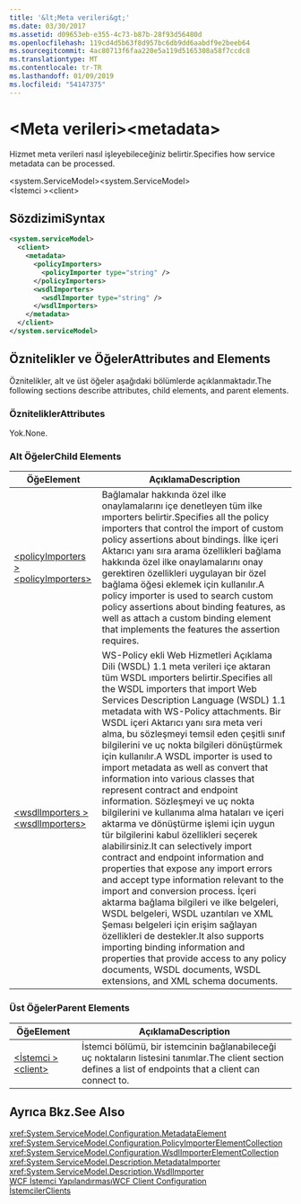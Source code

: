 ```yaml
---
title: '&lt;Meta verileri&gt;'
ms.date: 03/30/2017
ms.assetid: d09653eb-e355-4c73-b87b-28f93d56480d
ms.openlocfilehash: 119cd4d5b63f8d957bc6db9dd6aabdf9e2beeb64
ms.sourcegitcommit: 4ac80713f6faa220e5a119d5165308a58f7ccdc8
ms.translationtype: MT
ms.contentlocale: tr-TR
ms.lasthandoff: 01/09/2019
ms.locfileid: "54147375"
---
```

# <a name="ltmetadatagt"></a><span data-ttu-id="9fa9d-102">&lt;Meta verileri&gt;</span><span class="sxs-lookup"><span data-stu-id="9fa9d-102">&lt;metadata&gt;</span></span>
<span data-ttu-id="9fa9d-103">Hizmet meta verileri nasıl işleyebileceğiniz belirtir.</span><span class="sxs-lookup"><span data-stu-id="9fa9d-103">Specifies how service metadata can be processed.</span></span>  
  
 <span data-ttu-id="9fa9d-104">\<system.ServiceModel></span><span class="sxs-lookup"><span data-stu-id="9fa9d-104">\<system.ServiceModel></span></span>  
<span data-ttu-id="9fa9d-105">\<İstemci ></span><span class="sxs-lookup"><span data-stu-id="9fa9d-105">\<client></span></span>  
  
## <a name="syntax"></a><span data-ttu-id="9fa9d-106">Sözdizimi</span><span class="sxs-lookup"><span data-stu-id="9fa9d-106">Syntax</span></span>  
  
```xml  
<system.serviceModel>
  <client>
    <metadata>
      <policyImporters>
        <policyImporter type="string" />
      </policyImporters>
      <wsdlImporters>
        <wsdlImporter type="string" />
      </wsdlImporters>
    </metadata>
  </client>
</system.serviceModel>
```  
  
## <a name="attributes-and-elements"></a><span data-ttu-id="9fa9d-107">Öznitelikler ve Öğeler</span><span class="sxs-lookup"><span data-stu-id="9fa9d-107">Attributes and Elements</span></span>  
 <span data-ttu-id="9fa9d-108">Öznitelikler, alt ve üst öğeler aşağıdaki bölümlerde açıklanmaktadır.</span><span class="sxs-lookup"><span data-stu-id="9fa9d-108">The following sections describe attributes, child elements, and parent elements.</span></span>  
  
### <a name="attributes"></a><span data-ttu-id="9fa9d-109">Öznitelikler</span><span class="sxs-lookup"><span data-stu-id="9fa9d-109">Attributes</span></span>  
 <span data-ttu-id="9fa9d-110">Yok.</span><span class="sxs-lookup"><span data-stu-id="9fa9d-110">None.</span></span>  
  
### <a name="child-elements"></a><span data-ttu-id="9fa9d-111">Alt Öğeler</span><span class="sxs-lookup"><span data-stu-id="9fa9d-111">Child Elements</span></span>  
  
|<span data-ttu-id="9fa9d-112">Öğe</span><span class="sxs-lookup"><span data-stu-id="9fa9d-112">Element</span></span>|<span data-ttu-id="9fa9d-113">Açıklama</span><span class="sxs-lookup"><span data-stu-id="9fa9d-113">Description</span></span>|  
|-------------|-----------------|  
|[<span data-ttu-id="9fa9d-114">\<policyImporters ></span><span class="sxs-lookup"><span data-stu-id="9fa9d-114">\<policyImporters></span></span>](../../../../../docs/framework/configure-apps/file-schema/wcf/policyimporters.md)|<span data-ttu-id="9fa9d-115">Bağlamalar hakkında özel ilke onaylamalarını içe denetleyen tüm ilke ımporters belirtir.</span><span class="sxs-lookup"><span data-stu-id="9fa9d-115">Specifies all the policy importers that control the import of custom policy assertions about bindings.</span></span> <span data-ttu-id="9fa9d-116">İlke içeri Aktarıcı yanı sıra arama özellikleri bağlama hakkında özel ilke onaylamalarını onay gerektiren özellikleri uygulayan bir özel bağlama öğesi eklemek için kullanılır.</span><span class="sxs-lookup"><span data-stu-id="9fa9d-116">A policy importer is used to search custom policy assertions about binding features, as well as attach a custom binding element that implements the features the assertion requires.</span></span>|  
|[<span data-ttu-id="9fa9d-117">\<wsdlImporters ></span><span class="sxs-lookup"><span data-stu-id="9fa9d-117">\<wsdlImporters></span></span>](../../../../../docs/framework/configure-apps/file-schema/wcf/wsdlimporters.md)|<span data-ttu-id="9fa9d-118">WS-Policy ekli Web Hizmetleri Açıklama Dili (WSDL) 1.1 meta verileri içe aktaran tüm WSDL ımporters belirtir.</span><span class="sxs-lookup"><span data-stu-id="9fa9d-118">Specifies all the WSDL importers that import Web Services Description Language (WSDL) 1.1 metadata with WS-Policy attachments.</span></span> <span data-ttu-id="9fa9d-119">Bir WSDL içeri Aktarıcı yanı sıra meta veri alma, bu sözleşmeyi temsil eden çeşitli sınıf bilgilerini ve uç nokta bilgileri dönüştürmek için kullanılır.</span><span class="sxs-lookup"><span data-stu-id="9fa9d-119">A WSDL importer is used to import metadata as well as convert that information into various classes that represent contract and endpoint information.</span></span> <span data-ttu-id="9fa9d-120">Sözleşmeyi ve uç nokta bilgilerini ve kullanıma alma hataları ve içeri aktarma ve dönüştürme işlemi için uygun tür bilgilerini kabul özellikleri seçerek alabilirsiniz.</span><span class="sxs-lookup"><span data-stu-id="9fa9d-120">It can selectively import contract and endpoint information and properties that expose any import errors and accept type information relevant to the import and conversion process.</span></span> <span data-ttu-id="9fa9d-121">İçeri aktarma bağlama bilgileri ve ilke belgeleri, WSDL belgeleri, WSDL uzantıları ve XML Şeması belgeleri için erişim sağlayan özellikleri de destekler.</span><span class="sxs-lookup"><span data-stu-id="9fa9d-121">It also supports importing binding information and properties that provide access to any policy documents, WSDL documents, WSDL extensions, and XML schema documents.</span></span>|  
  
### <a name="parent-elements"></a><span data-ttu-id="9fa9d-122">Üst Öğeler</span><span class="sxs-lookup"><span data-stu-id="9fa9d-122">Parent Elements</span></span>  
  
|<span data-ttu-id="9fa9d-123">Öğe</span><span class="sxs-lookup"><span data-stu-id="9fa9d-123">Element</span></span>|<span data-ttu-id="9fa9d-124">Açıklama</span><span class="sxs-lookup"><span data-stu-id="9fa9d-124">Description</span></span>|  
|-------------|-----------------|  
|[<span data-ttu-id="9fa9d-125">\<İstemci ></span><span class="sxs-lookup"><span data-stu-id="9fa9d-125">\<client></span></span>](../../../../../docs/framework/configure-apps/file-schema/wcf/client.md)|<span data-ttu-id="9fa9d-126">İstemci bölümü, bir istemcinin bağlanabileceği uç noktaların listesini tanımlar.</span><span class="sxs-lookup"><span data-stu-id="9fa9d-126">The client section defines a list of endpoints that a client can connect to.</span></span>|  
  
## <a name="see-also"></a><span data-ttu-id="9fa9d-127">Ayrıca Bkz.</span><span class="sxs-lookup"><span data-stu-id="9fa9d-127">See Also</span></span>  
 <xref:System.ServiceModel.Configuration.MetadataElement>  
 <xref:System.ServiceModel.Configuration.PolicyImporterElementCollection>  
 <xref:System.ServiceModel.Configuration.WsdlImporterElementCollection>  
 <xref:System.ServiceModel.Description.MetadataImporter>  
 <xref:System.ServiceModel.Description.WsdlImporter>  
 [<span data-ttu-id="9fa9d-128">WCF İstemci Yapılandırması</span><span class="sxs-lookup"><span data-stu-id="9fa9d-128">WCF Client Configuration</span></span>](../../../../../docs/framework/wcf/feature-details/client-configuration.md)  
 [<span data-ttu-id="9fa9d-129">İstemciler</span><span class="sxs-lookup"><span data-stu-id="9fa9d-129">Clients</span></span>](../../../../../docs/framework/wcf/feature-details/clients.md)
